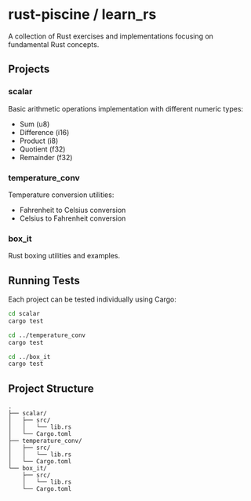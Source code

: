 # rust-piscine / learn_rs

A collection of Rust exercises and implementations focusing on fundamental Rust concepts.

## Projects

### scalar
Basic arithmetic operations implementation with different numeric types:
- Sum (u8)
- Difference (i16)
- Product (i8)
- Quotient (f32)
- Remainder (f32)

### temperature_conv
Temperature conversion utilities:
- Fahrenheit to Celsius conversion
- Celsius to Fahrenheit conversion

### box_it
Rust boxing utilities and examples.

## Running Tests

Each project can be tested individually using Cargo:

```bash
cd scalar
cargo test

cd ../temperature_conv
cargo test

cd ../box_it
cargo test
```

## Project Structure
```
.
├── scalar/
│   ├── src/
│   │   └── lib.rs
│   └── Cargo.toml
├── temperature_conv/
│   ├── src/
│   │   └── lib.rs
│   └── Cargo.toml
└── box_it/
    ├── src/
    │   └── lib.rs
    └── Cargo.toml
```
